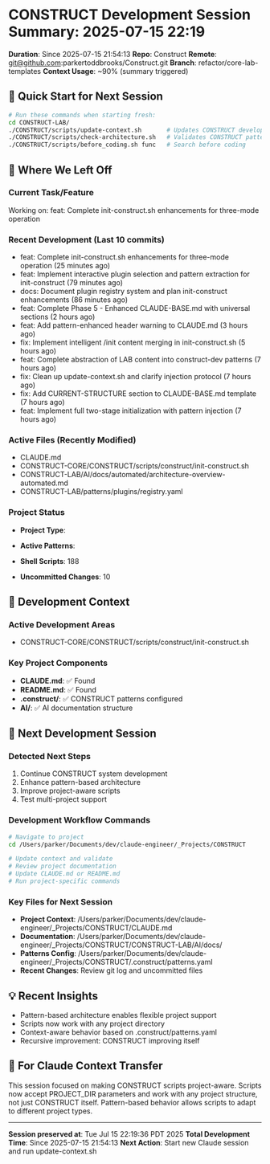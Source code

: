 # CONSTRUCT Development Session Summary: 2025-07-15 22:19
**Duration**: Since 2025-07-15 21:54:13
**Repo**: Construct
**Remote**: git@github.com:parkertoddbrooks/Construct.git
**Branch**: refactor/core-lab-templates
**Context Usage**: ~90% (summary triggered)

## 🎯 Quick Start for Next Session
```bash
# Run these commands when starting fresh:
cd CONSTRUCT-LAB/
./CONSTRUCT/scripts/update-context.sh       # Updates CONSTRUCT development context
./CONSTRUCT/scripts/check-architecture.sh   # Validates CONSTRUCT patterns
./CONSTRUCT/scripts/before_coding.sh func   # Search before coding
```

## 📍 Where We Left Off

### Current Task/Feature
Working on: feat: Complete init-construct.sh enhancements for three-mode operation

### Recent Development (Last 10 commits)
- feat: Complete init-construct.sh enhancements for three-mode operation (25 minutes ago)
- feat: Implement interactive plugin selection and pattern extraction for init-construct (79 minutes ago)
- docs: Document plugin registry system and plan init-construct enhancements (86 minutes ago)
- feat: Complete Phase 5 - Enhanced CLAUDE-BASE.md with universal sections (2 hours ago)
- feat: Add pattern-enhanced header warning to CLAUDE.md (3 hours ago)
- fix: Implement intelligent /init content merging in init-construct.sh (5 hours ago)
- feat: Complete abstraction of LAB content into construct-dev patterns (7 hours ago)
- fix: Clean up update-context.sh and clarify injection protocol (7 hours ago)
- fix: Add CURRENT-STRUCTURE section to CLAUDE-BASE.md template (7 hours ago)
- feat: Implement full two-stage initialization with pattern injection (7 hours ago)

### Active Files (Recently Modified)
- CLAUDE.md
- CONSTRUCT-CORE/CONSTRUCT/scripts/construct/init-construct.sh
- CONSTRUCT-LAB/AI/docs/automated/architecture-overview-automated.md
- CONSTRUCT-LAB/patterns/plugins/registry.yaml

### Project Status
- **Project Type**: 
- **Active Patterns**: 
- **Shell Scripts**:      188



- **Uncommitted Changes**:       10

## 🔧 Development Context

### Active Development Areas
- CONSTRUCT-CORE/CONSTRUCT/scripts/construct/init-construct.sh

### Key Project Components
- **CLAUDE.md**: ✅ Found
- **README.md**: ✅ Found
- **.construct/**: ✅ CONSTRUCT patterns configured
- **AI/**: ✅ AI documentation structure

## 🚀 Next Development Session

### Detected Next Steps
1. Continue CONSTRUCT system development
2. Enhance pattern-based architecture
3. Improve project-aware scripts
4. Test multi-project support

### Development Workflow Commands
```bash
# Navigate to project
cd /Users/parker/Documents/dev/claude-engineer/_Projects/CONSTRUCT

# Update context and validate
# Review project documentation
# Update CLAUDE.md or README.md
# Run project-specific commands
```

### Key Files for Next Session
- **Project Context**: /Users/parker/Documents/dev/claude-engineer/_Projects/CONSTRUCT/CLAUDE.md
- **Documentation**: /Users/parker/Documents/dev/claude-engineer/_Projects/CONSTRUCT/CONSTRUCT-LAB/AI/docs/
- **Patterns Config**: /Users/parker/Documents/dev/claude-engineer/_Projects/CONSTRUCT/.construct/patterns.yaml
- **Recent Changes**: Review git log and uncommitted files

## 💡 Recent Insights
- Pattern-based architecture enables flexible project support
- Scripts now work with any project directory
- Context-aware behavior based on .construct/patterns.yaml
- Recursive improvement: CONSTRUCT improving itself

## 🤖 For Claude Context Transfer
This session focused on making CONSTRUCT scripts project-aware. Scripts now accept PROJECT_DIR parameters and work with any project structure, not just CONSTRUCT itself. Pattern-based behavior allows scripts to adapt to different project types.

---
**Session preserved at**: Tue Jul 15 22:19:36 PDT 2025
**Total Development Time**: Since 2025-07-15 21:54:13
**Next Action**: Start new Claude session and run update-context.sh

